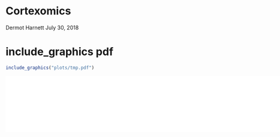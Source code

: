 Cortexomics
================
Dermot Harnett
July 30, 2018

# include\_graphics pdf

``` r
include_graphics("plots/tmp.pdf")
```

<embed src="plots/tmp.pdf" title="caption" alt="caption" width="800px" type="application/pdf" />
